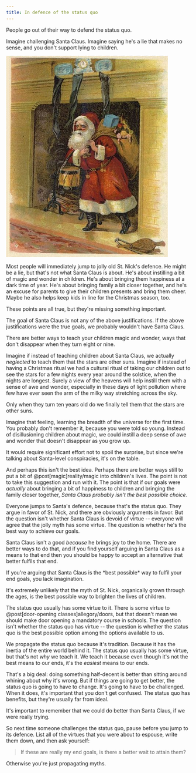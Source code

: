 ```yaml
---
title: In defence of the status quo
---
```

People go out of their way to defend the status quo.

Imagine challenging Santa Claus. Imagine saying he's a lie that makes no sense, and you don't support lying to children.

![Santa](/images/santa.jpg)

Most people will immediately jump to jolly old St. Nick's defence. He might be a lie, but that's not what Santa Claus is about. He's about instilling a bit of magic and wonder in children. He's about bringing them happiness at a dark time of year. He's about bringing family a bit closer together, and he's an excuse for parents to give their children presents and bring them cheer. Maybe he also helps keep kids in line for the Christmas season, too.

These points are all true, but they're missing something important.

The goal of Santa Claus is not any of the above justifications. If the above justifications were the true goals, we probably wouldn't have Santa Claus.

There are better ways to teach your children magic and wonder, ways that don't disappear when they turn eight or nine.

Imagine if instead of teaching children about Santa Claus, we actually *neglected* to teach them that the stars are other suns. Imagine if instead of having a Christmas ritual we had a cultural ritual of taking our children out to see the stars for a few nights every year around the solstice, when the nights are longest. Surely a view of the heavens will help instill them with a sense of awe and wonder, especially in these days of light pollution where few have ever seen the arm of the milky way stretching across the sky.

Only when they turn ten years old do we finally tell them that the stars are other suns.

Imagine that feeling, learning the breadth of the universe for the first time. You probably don't remember it, because you were told so young. Instead of disillusioning children about magic, we could instill a deep sense of awe and wonder that doesn't disappear as you grow up.

It would require significant effort not to spoil the surprise, but since we're talking about Santa-level conspiracies, it's on the table.

And perhaps this isn't the best idea. Perhaps there are better ways still to put a bit of @post[magic]reality/magic into children's lives. The point is not to take this suggestion and run with it. The point is that if our goals were *actually* about bringing a bit of happiness to children and bringing the family closer together, *Santa Claus probably isn't the best possible choice*.

Everyone jumps to Santa's defence, because that's the status quo. They argue in favor of St. Nick, and there are obviously arguments in favor. But the question isn't whether Santa Claus is devoid of virtue -- everyone will agree that the jolly myth has some virtue. The question is whether he's the best way to achieve our goals.

Santa Claus isn't a good *because* he brings joy to the home. There are better ways to do that, and if you find yourself arguing in Santa Claus as a means to that end then you should be happy to accept an alternative that <span class="info" markdown="inline">better fulfils</span> that end.

<aside class="info" markdown="block">
If you're arguing that Santa Claus is the *best possible* way to fulfil your end goals, you lack imagination.

It's extremely unlikely that the myth of St. Nick, organically grown through the ages, is the best possible way to brighten the lives of children.
</aside>

The status quo usually has some virtue to it. There is some virtue to @post[door-opening classes]allegory/doors, but that doesn't mean we should make door opening a mandatory course in schools. The question isn't whether the status quo has virtue -- the question is whether the status quo is the best possible option among the options available to us.

We propagate the status quo because it's tradition. Because it has the inertia of the entire world behind it. The status quo usually has some virtue, but that's not *why* we teach it. We teach it because even though it's not the best means to our ends, it's the *easiest* means to our ends.

That's a big deal: doing something half-decent is better than sitting around whining about why it's wrong. But if things are going to get better, the status quo is going to have to change. It's going to have to be challenged. When it does, it's important that you don't get confused. The status quo has benefits, but they're usually far from ideal.

It's important to remember that we could do better than Santa Claus, if we were really trying.

So next time someone challenges the status quo, pause before you jump to its defence. List all of the virtues that you were about to espouse, write them down, and then ask yourself:

> If these are really my end goals, is there a better wait to attain them?

Otherwise you're just propagating myths.
